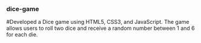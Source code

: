 ### dice-game
#Developed a Dice game using HTML5, CSS3, and JavaScript. The game allows users to roll two dice and receive a random number between 1 and 6 for each die.
